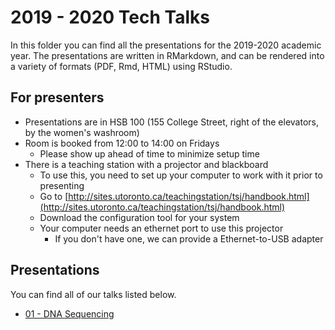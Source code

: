 # 2019 - 2020 Tech Talks

In this folder you can find all the presentations for the 2019-2020 academic year.
The presentations are written in RMarkdown, and can be rendered into a variety of formats (PDF, Rmd, HTML) using RStudio.

## For presenters

* Presentations are in HSB 100 (155 College Street, right of the elevators, by the women's washroom)
* Room is booked from 12:00 to 14:00 on Fridays
  * Please show up ahead of time to minimize setup time
* There is a teaching station with a projector and blackboard
  * To use this, you need to set up your computer to work with it prior to presenting
  * Go to [http://sites.utoronto.ca/teachingstation/tsj/handbook.html](http://sites.utoronto.ca/teachingstation/tsj/handbook.html)
  * Download the configuration tool for your system
  * Your computer needs an ethernet port to use this projector
    * If you don't have one, we can provide a Ethernet-to-USB adapter

## Presentations

You can find all of our talks listed below.

* [01 - DNA Sequencing](/2019-2020/01-dna-sequencing/)
